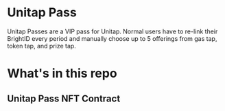 # Unitap Pass

Unitap Passes are a VIP pass for Unitap. Normal users have to re-link their BrightID every period and manually choose up to 5 offerings from gas tap, token tap, and prize tap. 


# What's in this repo

## Unitap Pass NFT Contract

